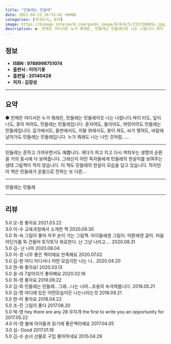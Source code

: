 ```yaml
---
title: "민들레는 민들레"
date: 2021-04-23 10:53:42 +0900
categories: [국내도서, 유아]
image: https://bimage.interpark.com/goods_image/8/8/6/5/215728865s.jpg
description: ●  언제든 어디서든 누가 뭐래든, 민들레는 민들레이듯 나는 나랍니다.싹이 터도, 잎이 나도, 꽃이 피어도, 민들레는 민들레입니다. 혼자여도, 둘이어도, 여럿이어도 민들레는 민들레입니다. 길가에서도, 들판에서도, 지붕 위에서도, 꽃이 져도, 씨가 맺혀도, 바람에 날아가도 민들레는 민들레입니다. 누가 뭐래
---
```


## **정보**

- **ISBN : 9788998751074**
- **출판사 : 이야기꽃**
- **출판일 : 20140428**
- **저자 : 김장성**

------



## **요약**

●  언제든 어디서든 누가 뭐래든, 민들레는 민들레이듯 나는 나랍니다.싹이 터도, 잎이 나도, 꽃이 피어도, 민들레는 민들레입니다. 혼자여도, 둘이어도, 여럿이어도 민들레는 민들레입니다. 길가에서도, 들판에서도, 지붕 위에서도, 꽃이 져도, 씨가 맺혀도, 바람에 날아가도 민들레는 민들레입니다. 누가 뭐래도 나는 나인 것처럼......

------

민들레는 흔하고 가까우면서도 예쁩니다. 게다가 피고 지고 다시 싹틔우는 생명의 순환을 거의 동시에 다 보여줍니다. 그래선지 어린 독자들에게 민들레의 한살이를 보여주는 생태 그림책이 적지 않습니다. 이 책도 민들레의 한살이 모습을 담고 있습니다. 하지만 이 책은 민들레가 온몸으로 전하는 또 다른... 

------


민들레는 민들레 

------


## **리뷰** 

5.0 오-정 좋아요 2021.03.22 <br/>3.0 이-수 교육과정에서 소개한 책 2020.09.30 <br/>5.0 최-숙 그림이 좋아 자꾸 손이 가는 그림책.
아이들에겐 그림이.
어른에겐 글이. 마음 어딘가를 뚝 건들어 토닥토닥 위로한다. 난 그냥 나라고....   2020.08.31 <br/>5.0 김- 난 나야 2020.08.04 <br/>5.0 이-경 너무 좋은 책이에요 만족해요 2020.07.02 <br/>5.0 김-현 어디 어디서나 어떤 모습이든 나는 나.. 2020.04.20 <br/>5.0 한-화 좋아요! 2020.03.13 <br/>5.0 윤-라 7살아이가 좋아해요 2020.02.18 <br/>5.0 최-영 좋아요 2019.09.22 <br/>5.0 김-희 민들레는 민들레..
그래...나는 나야...조용히 속삭여봅니다. 2019.05.21 <br/>5.0 김-명 어디에 있든 어떤모습이든 나는나라는것 2018.09.21 <br/>5.0 한-미 좋아요 2018.04.22 <br/>5.0 조-진 그림이 좋다 2017.08.20 <br/>5.0 박-영 hey there are any 28 무지개 the first to write you an opportunity for  2017.05.22 <br/>4.0 이-영 봄에 아이들과 읽기에 좋은책이예요 2017.04.05 <br/>3.0 심- Good 2017.01.16 <br/>5.0 김-수 손녀 선물로 구입 좋아하네요 2015.04.29 <br/>